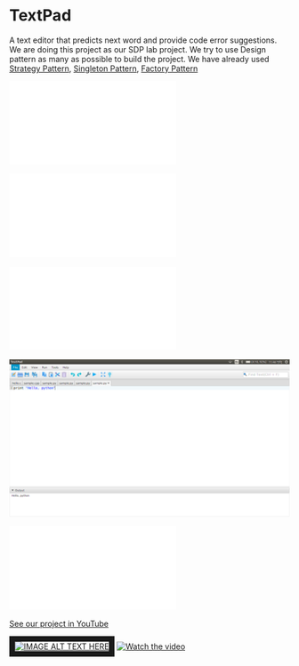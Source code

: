 # TextPad
A text editor that predicts next word and provide code error suggestions.  
We are doing this project as our SDP lab project. We try to use Design pattern as many as possible to build the project. We have already used [Strategy Pattern](https://en.wikipedia.org/wiki/Strategy_pattern), [Singleton Pattern](https://en.wikipedia.org/wiki/Singleton_pattern), [Factory Pattern](https://en.wikipedia.org/wiki/Factory_method_pattern) 

![view Factory Method Pattern UML used here](./TextPadDoc/PatternUML/factoryMethod.pdf)

![view Singleton Pattern UML used here](./TextPadDoc/PatternUML/singletonCLang.pdf)

![view Strategy Pattern UML used here](./TextPadDoc/PatternUML/strategyPattern.pdf)

![Preject demo](./textpad.png "Project Demo")

![Full Project UML diagram](./TextPadDoc/PatternUML/UML.pdf)

[See our project in YouTube](https://www.youtube.com/watch?v=8j7uJQBJ8IQ&t=43s)

<a href="http://www.youtube.com/watch?feature=player_embedded&v=8j7uJQBJ8IQ
" target="_blank"><img src="http://img.youtube.com/vi/8j7uJQBJ8IQ/0.jpg" 
alt="IMAGE ALT TEXT HERE" width="240" height="180" border="10" /></a>
[![Watch the video](https://raw.github.com/GabLeRoux/WebMole/master/ressources/WebMole_Youtube_Video.png)](http://youtu.be/vt5fpE0bzSY)
